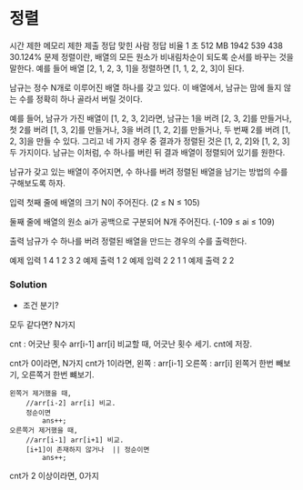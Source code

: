# 정렬
시간 제한	메모리 제한	제출	정답	맞힌 사람	정답 비율
1 초	512 MB	1942	539	438	30.124%
문제
정렬이란, 배열의 모든 원소가 비내림차순이 되도록 순서를 바꾸는 것을 말한다. 예를 들어 배열 [2, 1, 2, 3, 1]을 정렬하면 [1, 1, 2, 2, 3]이 된다.

남규는 정수 N개로 이루어진 배열 하나를 갖고 있다. 이 배열에서, 남규는 맘에 들지 않는 수를 정확히 하나 골라서 버릴 것이다.

예를 들어, 남규가 가진 배열이 [1, 2, 3, 2]라면, 남규는 1을 버려 [2, 3, 2]를 만들거나, 첫 2를 버려 [1, 3, 2]를 만들거나, 3을 버려 [1, 2, 2]를 만들거나, 두 번째 2를 버려 [1, 2, 3]을 만들 수 있다. 그리고 네 가지 경우 중 결과가 정렬된 것은 [1, 2, 2]와 [1, 2, 3] 두 가지이다. 남규는 이처럼, 수 하나를 버린 뒤 결과 배열이 정렬되어 있기를 원한다.

남규가 갖고 있는 배열이 주어지면, 수 하나를 버려 정렬된 배열을 남기는 방법의 수를 구해보도록 하자.

입력
첫째 줄에 배열의 크기 N이 주어진다. (2 ≤ N ≤ 105)

둘째 줄에 배열의 원소 ai가 공백으로 구분되어 N개 주어진다. (-109 ≤ ai ≤ 109)

출력
남규가 수 하나를 버려 정렬된 배열을 만드는 경우의 수를 출력한다.

예제 입력 1 
4
1 2 3 2
예제 출력 1 
2
예제 입력 2 
2
1 1
예제 출력 2 
2

### Solution
- 조건 분기?


모두 같다면?
	N가지

cnt : 어긋난 횟수
arr[i-1] arr[i] 비교할 때, 어긋난 횟수 세기. cnt에 저장.


cnt가 0이라면, 
	N가지
cnt가 1이라면,
	왼쪽 : arr[i-1]
	오른쪽 : arr[i]
	왼쪽거 한번 빼보기, 오른쪽거 한번 뺴보기.

	왼쪽거 제거했을 때,
		//arr[i-2] arr[i] 비교.
		정순이면
			ans++;
	오른쪽거 제거했을 때,
		//arr[i-1] arr[i+1] 비교.
		[i+1]이 존재하지 않거나  || 정순이면
			ans++;



cnt가 2 이상이라면,
	0가지

